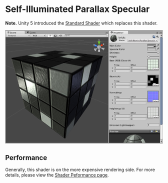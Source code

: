 Self-Illuminated Parallax Specular
==================================

**Note.** Unity 5 introduced the [Standard Shader](shader-StandardShader) which replaces this shader.

![](../uploads/Shaders/Shader-IllumParallaxBumpSpec.jpg) 

<!-- include shader-SelfIllumFamilyImport -->

<!-- include shader-ParallaxSubsetImport -->

<!-- include shader-SpecularSubsetImport -->

Performance
-----------


Generally, this shader is on the more expensive rendering side. For more details, please view the [Shader Peformance page](shader-Performance).
